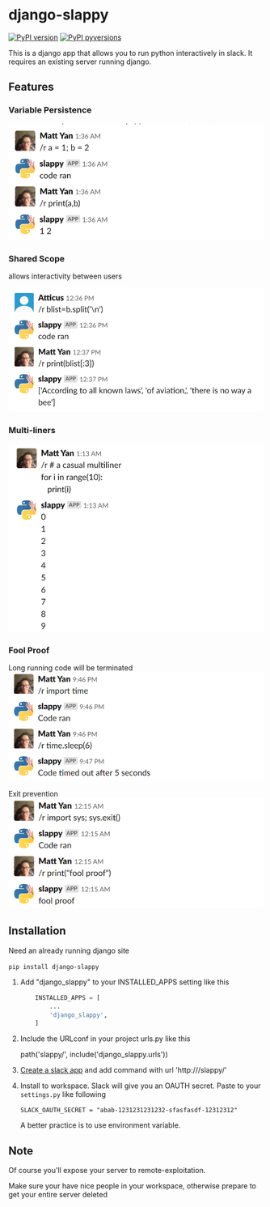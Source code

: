 # django-slappy
[![PyPI version](https://badge.fury.io/py/vabbat.svg)](https://badge.fury.io/py/django-slappy)
[![PyPI pyversions](https://img.shields.io/pypi/pyversions/vabbat.svg)](https://pypi.python.org/pypi/django-slappy/)

This is a django app that allows you to run python interactively in slack. It requires an
existing server running django.

## Features

### Variable Persistence

![persist](https://raw.githubusercontent.com/Madoshakalaka/django-slappy/master/readme_assets/variable-persistence.png)

### Shared Scope
allows interactivity between users

![shared-scope](https://raw.githubusercontent.com/Madoshakalaka/django-slappy/master/readme_assets/shared_scope.png)

### Multi-liners

![multi-liner](https://raw.githubusercontent.com/Madoshakalaka/django-slappy/master/readme_assets/multi-liner.png)

### Fool Proof
Long running code will be terminated
![code-timeout](https://raw.githubusercontent.com/Madoshakalaka/django-slappy/master/readme_assets/timeout.png)

Exit prevention
![prevents-exit](https://raw.githubusercontent.com/Madoshakalaka/django-slappy/master/readme_assets/fool-proof.png)

## Installation

Need an already running django site

`pip install django-slappy`

1. Add "django_slappy" to your INSTALLED_APPS setting like this

    ```python
        INSTALLED_APPS = [
            ...
            'django_slappy',
        ]
    ```

2. Include the URLconf in your project urls.py like this

    path('slappy/', include('django_slappy.urls'))

3. [Create a slack app](https://api.slack.com/) and add command with url 'http://<your-server>/slappy/'

4. Install to workspace. Slack will give you an OAUTH secret. Paste to your `settings.py` like
following

    ```
    SLACK_OAUTH_SECRET = "abab-1231231231232-sfasfasdf-12312312"
    ```
   A better practice is to use environment variable.
   
## Note

Of course you'll expose your server to remote-exploitation.

Make sure your have nice people in your workspace, otherwise prepare to get your entire server deleted
